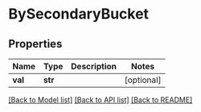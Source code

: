 # BySecondaryBucket

## Properties
Name | Type | Description | Notes
------------ | ------------- | ------------- | -------------
**val** | **str** |  | [optional] 

[[Back to Model list]](../README.md#documentation-for-models) [[Back to API list]](../README.md#documentation-for-api-endpoints) [[Back to README]](../README.md)


